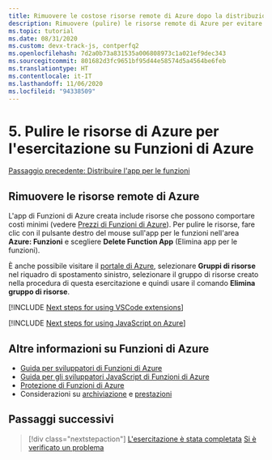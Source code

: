```yaml
---
title: Rimuovere le costose risorse remote di Azure dopo la distribuzione dell'applicazione di Funzioni di Azure
description: Rimuovere (pulire) le risorse remote di Azure per evitare di incorrere in costi. Per pulire le risorse, fare clic con il pulsante destro del mouse sull'app per le funzioni nell'area Funzioni di Azure, quindi scegliere **Delete Function App** (Elimina app per le funzioni).
ms.topic: tutorial
ms.date: 08/31/2020
ms.custom: devx-track-js, contperfq2
ms.openlocfilehash: 7d2a0b73a831535a006808973c1a021ef9dec343
ms.sourcegitcommit: 801682d3fc9651bf95d44e58574d5a4564be6feb
ms.translationtype: HT
ms.contentlocale: it-IT
ms.lasthandoff: 11/06/2020
ms.locfileid: "94338509"
---
```

# <a name="5-clean-up-azure-resources-for-azure-functions-tutorial"></a>5. Pulire le risorse di Azure per l'esercitazione su Funzioni di Azure

[Passaggio precedente: Distribuire l'app per le funzioni](tutorial-vscode-serverless-node-deploy-hosting.md)

## <a name="remove-remote-azure-resources"></a>Rimuovere le risorse remote di Azure

L'app di Funzioni di Azure creata include risorse che possono comportare costi minimi (vedere [Prezzi di Funzioni di Azure](https://azure.microsoft.com/pricing/details/functions/)). Per pulire le risorse, fare clic con il pulsante destro del mouse sull'app per le funzioni nell'area **Azure: Funzioni** e scegliere **Delete Function App** (Elimina app per le funzioni).

È anche possibile visitare il [portale di Azure](https://portal.azure.com), selezionare **Gruppi di risorse** nel riquadro di spostamento sinistro, selezionare il gruppo di risorse creato nella procedura di questa esercitazione e quindi usare il comando **Elimina gruppo di risorse**.

[!INCLUDE [Next steps for using VSCode extensions](../includes/tutorial-next-steps-vscode-extensions.md)]

[!INCLUDE [Next steps for using JavaScript on Azure](../includes/tutorial-next-steps-js-azure.md)]

## <a name="learn-more-about-azure-functions"></a>Altre informazioni su Funzioni di Azure

* [Guida per sviluppatori di Funzioni di Azure](/azure/azure-functions/functions-reference)
* [Guida per gli sviluppatori JavaScript di Funzioni di Azure](/azure/azure-functions/functions-reference-node)
* [Protezione di Funzioni di Azure](/azure/azure-functions/security-concepts)
* Considerazioni su [archiviazione](/azure/azure-functions/storage-considerations) e [prestazioni](/azure/azure-functions/functions-best-practices)

## <a name="next-steps"></a>Passaggi successivi

> [!div class="nextstepaction"]
> [L'esercitazione è stata completata](../how-to/develop-serverless-apps.md) [Si è verificato un problema](https://www.research.net/r/PWZWZ52?tutorial=node-deployment-azurefunctions&step=clean-up-resources)